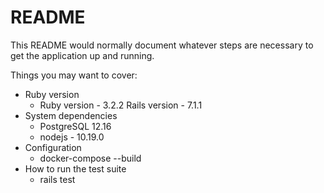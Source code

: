 # README

This README would normally document whatever steps are necessary to get the
application up and running.

Things you may want to cover:

* Ruby version
  * Ruby version - 3.2.2
    Rails version - 7.1.1
* System dependencies
  * PostgreSQL 12.16
  * nodejs - 10.19.0
* Configuration
  * docker-compose --build
* How to run the test suite
  * rails test
